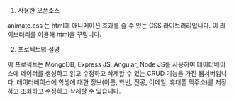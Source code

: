 1. 사용한 오픈소스

animate.css 는 html에 애니메이션 효과를 줄 수 있는 CSS 라이브러리입니다. 이 라이브러리를 이용해 html을 꾸밉니다.





2. 프로젝트의 설명

이 프로젝트는 MongoDB, Express JS, Angular, Node JS를 사용하여 데이터베이스에 데이터를 생성하고 읽고 수정하고 삭제할 수 있는 CRUD 기능을 가진 웹서버입니다.
데이터베이스에 학생에 대한 정보(이름, 학번, 전공, 이메일, 휴대폰 맥주소)를 저장하고 조회하고 수정하고 삭제할 수 있습니다.
 

